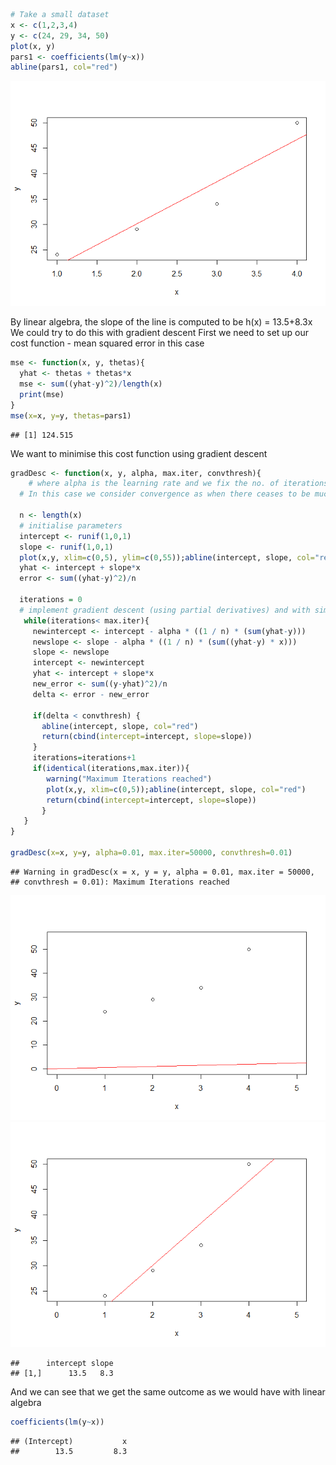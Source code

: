 ``` r
# Take a small dataset
x <- c(1,2,3,4)
y <- c(24, 29, 34, 50)
plot(x, y)
pars1 <- coefficients(lm(y~x))
abline(pars1, col="red")
```

![](Gradient_Descent_files/figure-markdown_github/unnamed-chunk-1-1.png)

By linear algebra, the slope of the line is computed to be h(x) = 13.5+8.3x We could try to do this with gradient descent First we need to set up our cost function - mean squared error in this case

``` r
mse <- function(x, y, thetas){
  yhat <- thetas + thetas*x
  mse <- sum((yhat-y)^2)/length(x)
  print(mse)
}
mse(x=x, y=y, thetas=pars1)
```

    ## [1] 124.515

We want to minimise this cost function using gradient descent

``` r
gradDesc <- function(x, y, alpha, max.iter, convthresh){
    # where alpha is the learning rate and we fix the no. of iterations we go through to achieve convergence.
  # In this case we consider convergence as when there ceases to be much improvement in the mean squared error.
  
  n <- length(x)
  # initialise parameters
  intercept <- runif(1,0,1)
  slope <- runif(1,0,1)
  plot(x,y, xlim=c(0,5), ylim=c(0,55));abline(intercept, slope, col="red")
  yhat <- intercept + slope*x
  error <- sum((yhat-y)^2)/n
  
  iterations = 0 
  # implement gradient descent (using partial derivatives) and with simultaneous update of the parameters
   while(iterations< max.iter){  
     newintercept <- intercept - alpha * ((1 / n) * (sum(yhat-y)))
     newslope <- slope - alpha * ((1 / n) * (sum((yhat-y) * x)))
     slope <- newslope
     intercept <- newintercept
     yhat <- intercept + slope*x
     new_error <- sum((y-yhat)^2)/n
     delta <- error - new_error
     
     if(delta < convthresh) {
       abline(intercept, slope, col="red")
       return(cbind(intercept=intercept, slope=slope))
     }
     iterations=iterations+1
     if(identical(iterations,max.iter)){
        warning("Maximum Iterations reached")
        plot(x,y, xlim=c(0,5));abline(intercept, slope, col="red")
        return(cbind(intercept=intercept, slope=slope))
       }
   }
}

gradDesc(x=x, y=y, alpha=0.01, max.iter=50000, convthresh=0.01)
```

    ## Warning in gradDesc(x = x, y = y, alpha = 0.01, max.iter = 50000,
    ## convthresh = 0.01): Maximum Iterations reached

![](Gradient_Descent_files/figure-markdown_github/unnamed-chunk-3-1.png)![](Gradient_Descent_files/figure-markdown_github/unnamed-chunk-3-2.png)

    ##      intercept slope
    ## [1,]      13.5   8.3

And we can see that we get the same outcome as we would have with linear algebra

``` r
coefficients(lm(y~x))
```

    ## (Intercept)           x 
    ##        13.5         8.3
